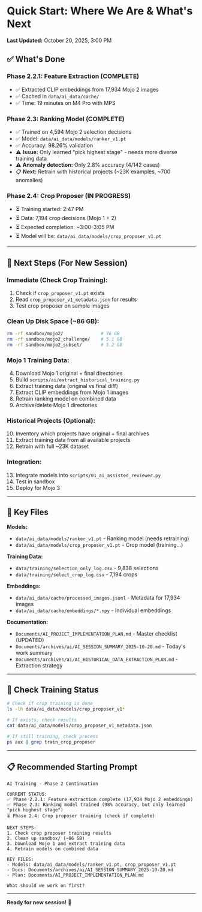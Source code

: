 # Quick Start: Where We Are & What's Next
**Last Updated:** October 20, 2025, 3:00 PM

## ✅ What's Done

### Phase 2.2.1: Feature Extraction (COMPLETE)
- ✅ Extracted CLIP embeddings from 17,934 Mojo 2 images
- ✅ Cached in `data/ai_data/cache/`
- ✅ Time: 19 minutes on M4 Pro with MPS

### Phase 2.3: Ranking Model (COMPLETE)
- ✅ Trained on 4,594 Mojo 2 selection decisions
- ✅ Model: `data/ai_data/models/ranker_v1.pt`
- ✅ Accuracy: 98.26% validation
- ⚠️ **Issue:** Only learned "pick highest stage" - needs more diverse training data
- ⚠️ **Anomaly detection:** Only 2.8% accuracy (4/142 cases)
- 📋 **Next:** Retrain with historical projects (~23K examples, ~700 anomalies)

### Phase 2.4: Crop Proposer (IN PROGRESS)
- ⏳ Training started: 2:47 PM
- ⏳ Data: 7,194 crop decisions (Mojo 1 + 2)
- ⏳ Expected completion: ~3:00-3:05 PM
- ⏳ Model will be: `data/ai_data/models/crop_proposer_v1.pt`

---

## 🎯 Next Steps (For New Session)

### Immediate (Check Crop Training):
1. Check if `crop_proposer_v1.pt` exists
2. Read `crop_proposer_v1_metadata.json` for results
3. Test crop proposer on sample images

### Clean Up Disk Space (~86 GB):
```bash
rm -rf sandbox/mojo2/              # 76 GB
rm -rf sandbox/mojo2_challenge/    # 5.1 GB  
rm -rf sandbox/mojo2_subset/       # 5.2 GB
```

### Mojo 1 Training Data:
4. Download Mojo 1 original + final directories
5. Build `scripts/ai/extract_historical_training.py`
6. Extract training data (original vs final diff)
7. Extract CLIP embeddings from Mojo 1 images  
8. Retrain ranking model on combined data
9. Archive/delete Mojo 1 directories

### Historical Projects (Optional):
10. Inventory which projects have original + final archives
11. Extract training data from all available projects
12. Retrain with full ~23K dataset

### Integration:
13. Integrate models into `scripts/01_ai_assisted_reviewer.py`
14. Test in sandbox
15. Deploy for Mojo 3

---

## 📁 Key Files

**Models:**
- `data/ai_data/models/ranker_v1.pt` - Ranking model (needs retraining)
- `data/ai_data/models/crop_proposer_v1.pt` - Crop model (training...)

**Training Data:**
- `data/training/selection_only_log.csv` - 9,838 selections
- `data/training/select_crop_log.csv` - 7,194 crops

**Embeddings:**
- `data/ai_data/cache/processed_images.jsonl` - Metadata for 17,934 images
- `data/ai_data/cache/embeddings/*.npy` - Individual embeddings

**Documentation:**
- `Documents/AI_PROJECT_IMPLEMENTATION_PLAN.md` - Master checklist (UPDATED)
- `Documents/archives/ai/AI_SESSION_SUMMARY_2025-10-20.md` - Today's work summary
- `Documents/archives/ai/AI_HISTORICAL_DATA_EXTRACTION_PLAN.md` - Extraction strategy

---

## 🔄 Check Training Status

```bash
# Check if crop training is done
ls -lh data/ai_data/models/crop_proposer_v1*

# If exists, check results
cat data/ai_data/models/crop_proposer_v1_metadata.json

# If still training, check process
ps aux | grep train_crop_proposer
```

---

## 📋 Recommended Starting Prompt

```
AI Training - Phase 2 Continuation

CURRENT STATUS:
✅ Phase 2.2.1: Feature extraction complete (17,934 Mojo 2 embeddings)
✅ Phase 2.3: Ranking model trained (98% accuracy, but only learned "pick highest stage")
⏳ Phase 2.4: Crop proposer training (check if complete)

NEXT STEPS:
1. Check crop proposer training results
2. Clean up sandbox/ (~86 GB)
3. Download Mojo 1 and extract training data
4. Retrain models on combined data

KEY FILES:
- Models: data/ai_data/models/ranker_v1.pt, crop_proposer_v1.pt
- Docs: Documents/archives/ai/AI_SESSION_SUMMARY_2025-10-20.md
- Plan: Documents/AI_PROJECT_IMPLEMENTATION_PLAN.md

What should we work on first?
```

---

**Ready for new session!** 🚀

